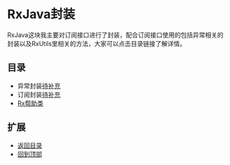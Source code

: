 # RxJava封装
RxJava这块我主要对订阅接口进行了封装，配合订阅接口使用的包括异常相关的封装以及RxUtils里相关的方法，大家可以点击目录链接了解详情。

## 目录
- 异常封装[待补充]()
- 订阅封装[待补充]()
- [Rx帮助类](https://github.com/LZ9/AgileDevKt/blob/master/pandora/document/rx/pandora_rx_utils.md)

## 扩展
- [返回目录](https://github.com/LZ9/AgileDevKt/blob/master/pandora/document/readme_pandora.md)
- [回到顶部](https://github.com/LZ9/AgileDevKt/blob/master/pandora/document/rx/pandora_rx.md#rxjava封装)